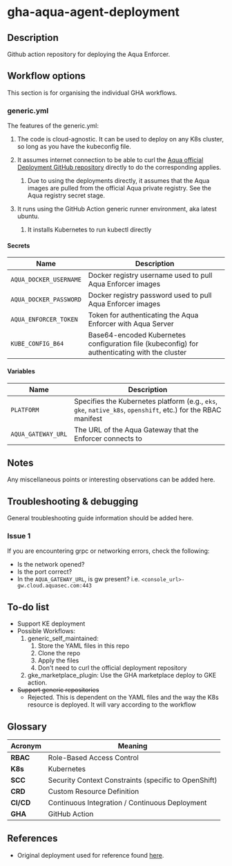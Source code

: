# gha-aqua-agent-deployment

## Description

Github action repository for deploying the Aqua Enforcer.

## Workflow options

This section is for organising the individual GHA workflows.

### generic.yml

The features of the generic.yml:

1. The code is cloud-agnostic. It can be used to deploy on any K8s cluster, so long as you have the kubeconfig file.

2. It assumes internet connection to be able to curl the [Aqua official Deployment GitHub repository](https://github.com/aquasecurity/deployments/tree/2022.4) directly to do the corresponding applies.
    1. Due to using the deployments directly, it assumes that the Aqua images are pulled from the official Aqua private registry. See the Aqua registry secret stage.

3. It runs using the GitHub Action generic runner environment, aka latest ubuntu.
    1. It installs Kubernetes to run kubectl directly

#### Secrets

| Name | Description |
| ---- | ----------- |
| `AQUA_DOCKER_USERNAME` | Docker registry username used to pull Aqua Enforcer images |
| `AQUA_DOCKER_PASSWORD` | Docker registry password used to pull Aqua Enforcer images |
| `AQUA_ENFORCER_TOKEN`  | Token for authenticating the Aqua Enforcer with Aqua Server |
| `KUBE_CONFIG_B64` | Base64-encoded Kubernetes configuration file (kubeconfig) for authenticating with the cluster |

#### Variables

| Name | Description |
| ---- | ----------- |
| `PLATFORM`| Specifies the Kubernetes platform (e.g., `eks`, `gke`, `native_k8s`, `openshift`, etc.) for the RBAC manifest |
| `AQUA_GATEWAY_URL` | The URL of the Aqua Gateway that the Enforcer connects to |

## Notes

Any miscellaneous points or interesting observations can be added here.

## Troubleshooting & debugging

General troubleshooting guide information should be added here.

### Issue 1

If you are encountering grpc or networking errors, check the following:

* Is the network opened?
* Is the port correct?
* In the `AQUA_GATEWAY_URL`, is gw present? i.e. `<console_url>-gw.cloud.aquasec.com:443`

## To-do list

* Support KE deployment
* Possible Workflows:
    1. generic_self_maintained:
        1. Store the YAML files in this repo
        2. Clone the repo
        3. Apply the files
        4. Don't need to curl the official deployment repository
    2. gke_marketplace_plugin: Use the GHA marketplace deploy to GKE action.
* ~~Support generic repositories~~
    * Rejected. This is dependent on the YAML files and the way the K8s resource is deployed. It will vary according to the workflow

## Glossary

| Acronym | Meaning |
|---------|---------|
| **RBAC** | Role-Based Access Control |
| **K8s** | Kubernetes |
| **SCC** | Security Context Constraints (specific to OpenShift) |
| **CRD** | Custom Resource Definition |
| **CI/CD** | Continuous Integration / Continuous Deployment |
| **GHA** | GitHub Action |

## References

* Original deployment used for reference found [here](https://github.com/aquasecurity/deployments/tree/2022.4/enforcers/aqua_enforcer/kubernetes_and_openshift/manifests).
